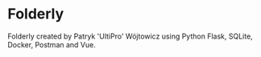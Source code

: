 # Folderly
Folderly created by Patryk 'UltiPro' Wójtowicz using Python Flask, SQLite, Docker, Postman and Vue.
